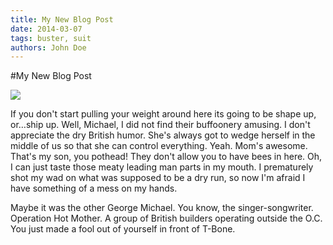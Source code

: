 ```yaml
---
title: My New Blog Post
date: 2014-03-07
tags: buster, suit
authors: John Doe
---
```


#My New Blog Post

<div class="image">
  <img src="http://goo.gl/zam2RE">
</div>

If you don't start pulling your weight around here its going to be shape up, or…ship up. Well, Michael, I did not find their buffoonery amusing. I don't appreciate the dry British humor. She's always got to wedge herself in the middle of us so that she can control everything. Yeah. Mom's awesome. That's my son, you pothead! They don't allow you to have bees in here. Oh, I can just taste those meaty leading man parts in my mouth. I prematurely shot my wad on what was supposed to be a dry run, so now I'm afraid I have something of a mess on my hands.

Maybe it was the other George Michael. You know, the singer-songwriter. Operation Hot Mother. A group of British builders operating outside the O.C. You just made a fool out of yourself in front of T-Bone.
